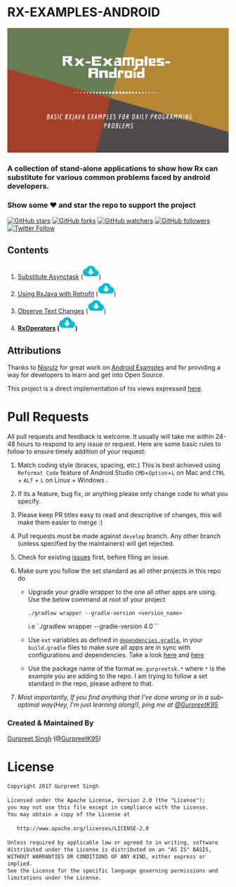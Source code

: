 # RX-EXAMPLES-ANDROID

![banner](images/banner.png)

<h3>A collection of stand-alone applications to show how Rx can substitute
for various common problems faced by android developers.</h3>

### Show some :heart: and star the repo to support the project
[![GitHub stars](https://img.shields.io/github/stars/GurpreetSK95/rx-examples-android.svg?style=social&label=Star)](https://github.com/GurpreetSK95/rx-examples-android)
[![GitHub forks](https://img.shields.io/github/forks/GurpreetSK95/rx-examples-android.svg?style=social&label=Fork)](https://github.com/GurpreetSK95/rx-examples-android/fork)
[![GitHub watchers](https://img.shields.io/github/watchers/GurpreetSK95/rx-examples-android.svg?style=social&label=Watch)](https://github.com/GurpreetSK95/rx-examples-android)
[![GitHub followers](https://img.shields.io/github/followers/GurpreetSK95.svg?style=social&label=Follow)](https://github.com/GurpreetSK95/rx-examples-android)
[![Twitter Follow](https://img.shields.io/twitter/follow/GurpreetK95.svg?style=social)](https://twitter.com/GurpreetK95)

## Contents

1. [Substitute Asynctask](https://github.com/GurpreetSK95/rx-examples-android/tree/master/SubstituteAsynctask) ([![download](images/ic_download.png)](https://kinolien.github.com/gitzip/?download=https://github.com/GurpreetSK95/rx-examples-android/tree/master/SubstituteAsynctask))
2. [Using RxJava with Retrofit](https://github.com/GurpreetSK95/rx-examples-android/tree/master/Rx%2BRetrofit) ([![download](images/ic_download.png)](https://kinolien.github.com/gitzip/?download=https://github.com/GurpreetSK95/rx-examples-android/tree/master/Rx%2BRetrofit))
3. [Observe Text Changes](https://github.com/GurpreetSK95/rx-examples-android/tree/master/EdittextChangeObserve) ([![download](images/ic_download.png)](https://kinolien.github.com/gitzip/?download=https://github.com/GurpreetSK95/rx-examples-android/tree/master/EdittextChangeObserve))
4. **[RxOperators](https://github.com/GurpreetSK95/rx-examples-android/tree/master/RxOperators) ([![download](images/ic_download.png)](https://kinolien.github.com/gitzip/?download=https://github.com/GurpreetSK95/rx-examples-android/tree/master/RxOperators))**

## Attributions

Thanks to [Nisrulz](https://github.com/nisrulz/android-examples) for great work on [Android Examples](https://github.com/nisrulz/android-examples) and
for providing a way for developers to learn and get into Open Source.

This project is a direct implementation of his views expressed [here](https://android.jlelse.eu/want-to-step-up-your-android-learning-game-you-need-to-read-this-first-e0cb9a7816a3).

# Pull Requests
All pull requests and feedback is welcome. It usually will take me within 24-48 hours to
respond to any issue or request. Here are some basic rules to follow to ensure timely
addition of your request:

  1. Match coding style (braces, spacing, etc.) This is best achieved using `Reformat Code` feature of Android Studio `CMD`+`Option`+`L` on Mac and `CTRL` + `ALT` + `L` on Linux + Windows .
  2. If its a feature, bug fix, or anything please only change code to what you specify.
  3. Please keep PR titles easy to read and descriptive of changes, this will make them easier to merge :)
  4. Pull requests _must_ be made against `develop` branch. Any other branch (unless specified by the maintainers) will get rejected.
  5. Check for existing [issues](https://github.com/nisrulz/android-examples/issues) first, before filing an issue.
  6. Make sure you follow the set standard as all other projects in this repo do

      * Upgrade your gradle wrapper to the one all other apps are using. Use the below command at root of your project

          ```
          ./gradlew wrapper --gradle-version <version_name>
          ```
          i.e
          `./gradlew wrapper --gradle-version 4.0```

      * Use `ext` variables as defined in [`dependencies.gradle`](/dependencies.gradle), in your `build.gradle` files to make sure all apps are in sync with configurations and dependencies. Take a look [here](/SubstituteAsynctask/app/build.gradle) and [here](/SubstituteAsynctask/build.gradle)

      * Use the package name of the format `me.gurpreetsk.*` where `*` is the example you are adding to the repo. I am trying to follow a set standard in the repo, please adhere to that.
  7. *Most importantly, If you find anything that I've done wrong or in a sub-optimal way(Hey, I'm just learning along!), ping me at [@GurpreetK95](https://www.twitter.com/GurpreetK95)*

### Created & Maintained By
[Gurpreet Singh](https://github.com/GurpreetSK95) ([@GurpreetK95](https://www.twitter.com/GurpreetK95))

License
=======

    Copyright 2017 Gurpreet Singh

    Licensed under the Apache License, Version 2.0 (the "License");
    you may not use this file except in compliance with the License.
    You may obtain a copy of the License at

       http://www.apache.org/licenses/LICENSE-2.0

    Unless required by applicable law or agreed to in writing, software
    distributed under the License is distributed on an "AS IS" BASIS,
    WITHOUT WARRANTIES OR CONDITIONS OF ANY KIND, either express or implied.
    See the License for the specific language governing permissions and
    limitations under the License.


